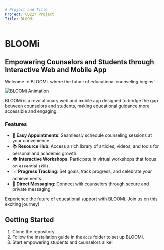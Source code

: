 ```yaml
---
# Project and Title
Project: CO227 Project
Title: BLOOMi
---
```


# BLOOMi

## Empowering Counselors and Students through Interactive Web and Mobile App

Welcome to BLOOMi, where the future of educational counseling begins!

![BLOOMi Animation](url_to_your_animated_gif.gif)

BLOOMi is a revolutionary web and mobile app designed to bridge the gap between counselors and students, making educational guidance more accessible and engaging.

### Features

- 📅 **Easy Appointments**: Seamlessly schedule counseling sessions at your convenience.
- 📚 **Resource Hub**: Access a rich library of articles, videos, and tools for personal and academic growth.
- 🎓 **Interactive Workshops**: Participate in virtual workshops that focus on essential skills.
- 📈 **Progress Tracking**: Set goals, track progress, and celebrate your achievements.
- 💌 **Direct Messaging**: Connect with counselors through secure and private messaging.

Experience the future of educational support with BLOOMi. Join us on this exciting journey!

## Getting Started

1. Clone the repository.
2. Follow the installation guide in the `docs` folder to set up BLOOMi.
3. Start empowering students and counselors alike!





